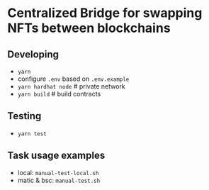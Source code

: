 # Centralized Bridge for swapping NFTs between blockchains

## Developing

* `yarn`
* configure `.env` based on `.env.example`
* `yarn hardhat node` # private network
* `yarn build` # build contracts

## Testing

* `yarn test`

## Task usage examples

* local: `manual-test-local.sh`
* matic & bsc: `manual-test.sh`

